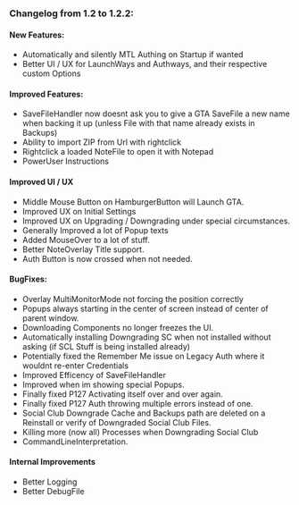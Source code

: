 ### Changelog from 1.2 to 1.2.2:
	

#### New Features:
* Automatically and silently MTL Authing on Startup if wanted
* Better UI / UX for LaunchWays and Authways, and their respective custom Options

#### Improved Features:
* SaveFileHandler now doesnt ask you to give a GTA SaveFile a new name when backing it up (unless File with that name already exists in Backups)
* Ability to import ZIP from Url with rightclick
* Rightclick a loaded NoteFile to open it with Notepad
* PowerUser Instructions

#### Improved UI / UX
* Middle Mouse Button on HamburgerButton will Launch GTA.
* Improved UX on Initial Settings
* Improved UX on Upgrading / Downgrading under special circumstances.
* Generally Improved a lot of Popup texts
* Added MouseOver to a lot of stuff.
* Better NoteOverlay Title support.
* Auth Button is now crossed when not needed.

#### BugFixes:
* Overlay MultiMonitorMode not forcing the position correctly
* Popups always starting in the center of screen instead of center of parent window.
* Downloading Components no longer freezes the UI.
* Automatically installing Downgrading SC when not installed without asking (if SCL Stuff is being installed already)
* Potentially fixed the Remember Me issue on Legacy Auth where it wouldnt re-enter Credentials
* Improved Efficency of SaveFileHandler
* Improved when im showing special Popups.
* Finally fixed P127 Activating itself over and over again. 
* Finally fixed P127 Auth throwing multiple errors instead of one.
* Social Club Downgrade Cache and Backups path are deleted on a Reinstall or verify of Downgraded Social Club Files.
* Killing more (now all) Processes when Downgrading Social Club
* CommandLineInterpretation.

#### Internal Improvements
* Better Logging
* Better DebugFile

